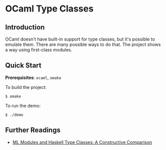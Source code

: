 # OCaml Type Classes

## Introduction
OCaml doesn't have built-in support for type classes, but it's possible
to emulate them. There are many possible ways to do that. The project
shows a way using first-class modules.

## Quick Start
**Prerequisites**: `ocaml`, `omake`

To build the project:
```
$ omake
```
To run the demo:
```
$ ./demo
```

## Further Readings
- [ML Modules and Haskell Type Classes: A Constructive Comparison](http://www.cse.unsw.edu.au/~chak/papers/modules-classes.pdf)
